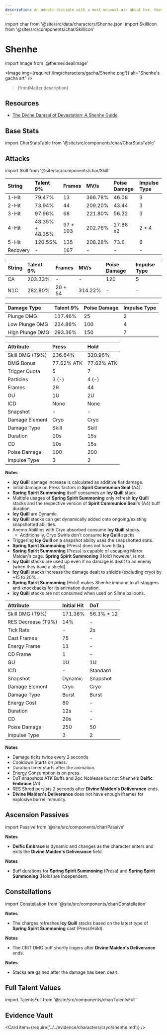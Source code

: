 ```yaml
---
description: An adepti disciple with a most unusual air about her. Having spent much time cultivating in isolation in Liyue's mountains, she has become every bit as cool and distant as the adepti themselves.
---
```


import char from '@site/src/data/characters/Shenhe.json'
import SkillIcon from '@site/src/components/char/SkillIcon'

# Shenhe

import Image from '@theme/IdealImage'

<Image img={require('/img/characters/gacha/Shenhe.png')} alt="Shenhe's gacha art" />
<blockquote>{frontMatter.description}</blockquote>

## Resources

* [The Divine Damsel of Devastation: A Shenhe Guide](https://keqingmains.com/shenhe/)

## Base Stats

import CharStatsTable from '@site/src/components/char/CharStatsTable'

<CharStatsTable char={char} />

## Attacks

import Skill from '@site/src/components/char/Skill'

<Tabs>
<TabItem value='na' label='Normal Attacks'>
<SkillIcon char={char} skill='na' />
<div class='talent-columns'>
<Skill char={char} skill='na' sectionFilter='Normal Attack' />

| String   | Talent 9%       | Frames   | MV/s    | Poise Damage | Impulse Type |
| :------- | :-------------- | :------- | :------ | :----------- | :----------- |
| 1-Hit    | 79.47%          | 13       | 366.78% | 46.08        | 3            |
| 2-Hit    | 73.94%          | 44       | 209.20% | 43.44        | 3            |
| 3-Hit    | 97.96%          | 68       | 221.80% | 56.32        | 3            |
| 4-Hit    | 48.35% + 48.35% | 97 + 103 | 202.76% | 27.88 x2     | 2 + 4        |
| 5-Hit    | 120.55%         | 135      | 208.28% | 73.6         | 6            |
| Recovery | -               | 167      | -       | -            | -            |

</div>
<div class='talent-columns'>
<Skill char={char} skill='na' sectionFilter='Charged Attack' />

| String | Talent 9% | Frames  | MV/s    | Poise Damage | Impulse Type |
| :----- | :-------- | :------ | :------ | :----------- | :----------- |
| CA     | 203.33%   | -       | -       | 120          | 5            |
| N1C    | 282.80%   | 20 + 54 | 314.22% | -            | -            |

</div>
<div class='talent-columns'>
<Skill char={char} skill='na' sectionFilter='Plunging Attack' />

| Damage Type     | Talent 9% | Poise Damage | Impulse Type |
| :-------------- | :-------- | :----------- | :----------- |
| Plunge DMG      | 117.46%   | 25           | 2            |
| Low Plunge DMG  | 234.86%   | 100          | 4            |
| High Plunge DMG | 293.36%   | 150          | 7            |

</div>
</TabItem>

<TabItem value='e' label='Skill'>
<SkillIcon char={char} skill='e' />
<div class='talent-columns'>
<Skill char={char} skill='e' />

| Attribute         | Press      | Hold       |
| :---------------- | :--------- | :--------- |
| Skill DMG \(T9%\) | 236.64%    | 320.96%    |
| DMG Bonus         | 77.62% ATK | 77.62% ATK |
| Trigger Quota     | 5          | 7          |
| Particles         | 3 \(-\)    | 4 \(-\)    |
| Frames            | 29         | 44         |
| GU                | 1U         | 2U         |
| ICD               | None       | None       |
| Snapshot          | -          | -          |
| Damage Element    | Cryo       | Cryo       |
| Damage Type       | Skill      | Skill      |
| Duration          | 10s        | 15s        |
| CD                | 10s        | 15s        |
| Poise Damage      | 100        | 200        |
| Impulse Type      | 3          | 2          |

</div>

**Notes**

* **Icy Quill** damage increase is calculated as additive flat damage.
* Initial damage on Press factors in **Spirit Communion Seal** \(A4\).
* **Spring Spirit Summoning** itself consumes an **Icy Quill** stack
* Multiple usages of **Spring Spirit Summoning** only refresh **Icy Quill** stacks and the respective version of **Spirit Communion Seal**'s \(A4\) buff duration.
* **Icy Quill** are Dynamic.
* **Icy Quill** stacks can get dynamically added onto ongoing/existing snapshotted abilities.
* Anemo Abilities with Cryo absorbed consume **Icy Quill** stacks.
  * Additionally, Cryo Swirls don't consume **Icy Quill** stacks
* Triggering **Icy Quill** on a snapshot ability uses the snapshotted stats.
* **Spring Spirit Summoning** \(Press\) does not have hitlag.
* **Spring Spirit Summoning** \(Press\) is capable of escaping Mirror Maiden's cage. **Spring Spirit Summoning** \(Hold\) however, is not.
* **Icy Quill** stacks are used up even if no damage is dealt to an enemy (when they have a shield).
* **Icy Quill** stacks increase the damage dealt to shields \(excluding cryo\) by ~15 to 20% .
* **Spring Spirit Summoning** \(Hold\) makes Shenhe immune to all staggers and knockbacks for its animation duration.
* **Icy Quill** stacks are not consumed when used on Slime balloons.

</TabItem>

<TabItem value='q' label='Burst'>
<SkillIcon char={char} skill='q' />
<div class='talent-columns'>
<Skill char={char} skill='q'/>

| Attribute            | Initial Hit | DoT         |
| :------------------- | :---------- | :---------- |
| Skill DMG \(T9%\)    | 171.36%     | 56.3% \* 12 |
| RES Decrease \(T9%\) | 14%         | -           |
| Tick Rate            | -           | 2s          |
| Cast Frames          | 75          | -           |
| Energy Frame         | 11          | -           |
| CD Frame             | 1           | -           |
| GU                   | 1U          | 1U          |
| ICD                  | -           | Standard    |
| Snapshot             | Dynamic     | Snapshot    |
| Damage Element       | Cryo        | Cryo        |
| Damage Type          | Burst       | Burst       |
| Energy Cost          | 80          | -           |
| Duration             | 12s         | -           |
| CD                   | 20s         | -           |
| Poise Damage         | 250         | 50          |
| Impulse Type         | 3           | 2           |

</div>

**Notes**

* Damage ticks twice every 2 seconds
* Cooldown Starts on press.
* Duration timer starts after the animation.
* Energy Consumption is on press.
* DoT snapshots ATK Buffs and 2pc Noblesse but not Shenhe's **Deific Embrace** \(A1\).
* RES Shred persists 2 seconds after **Divine Maiden's Deliverance** ends.
* **Divine Maiden's Deliverance** does not have enough iframes for explosive barrel immunity.

</TabItem>
</Tabs>

## Ascension Passives

import Passive from '@site/src/components/char/Passive'

<Tabs>
<TabItem value='passive' label='Passive'>
<Passive char={char} passive={2} />
</TabItem>

<TabItem value='a1' label='Ascension 1'>
<Passive char={char} passive={0} />

**Notes**

* **Deific Embrace** is dynamic and changes as the character enters and exits the **Divine Maiden's Deliverance** field.

</TabItem>

<TabItem value="a4" label="Ascension 4">
<Passive char={char} passive={1} />

**Notes**

* Buff durations for **Spring Spirit Summoning** \(Press\) and **Spring Spirit Summoning** \(Hold\) are independent.

</TabItem>
</Tabs>

## Constellations

import Constellation from '@site/src/components/char/Constellation'

<Tabs>
<TabItem value='c1' label='C1'>
<Constellation char={char} constellation={1} />

**Notes**

* The charges refreshes **Icy Quill** stacks based on the latest type of **Spring Spirit Summoning** cast \(Press/Hold\).

</TabItem>

<TabItem value='c2' label='C2'>
<Constellation char={char} constellation={2} />

**Notes**

* The CRIT DMG buff shortly lingers after **Divine Maiden's Deliverance** ends.

</TabItem>

<TabItem value='c3' label='C3'>
<Constellation char={char} constellation={3} />
</TabItem>

<TabItem value='c4' label='C4'>
<Constellation char={char} constellation={4} />

**Notes**

* Stacks are gained after the damage has been dealt .

</TabItem>

<TabItem value='c5' label='C5'>
<Constellation char={char} constellation={5} />
</TabItem>

<TabItem value='c6' label='C6'>
<Constellation char={char} constellation={6} />
</TabItem>
</Tabs>

## Full Talent Values

import TalentsFull from '@site/src/components/char/TalentsFull'

<TalentsFull char={char}/>

## Evidence Vault

<Card item={require('../../evidence/characters/cryo/shenhe.md')} />
